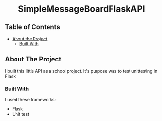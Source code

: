 <h1 align="center">SimpleMessageBoardFlaskAPI</h1>



<!-- TABLE OF CONTENTS -->
## Table of Contents

* [About the Project](#about-the-project)
  * [Built With](#built-with)




<!-- ABOUT THE PROJECT -->
## About The Project

I built this little API as a school project. It's purpose was to test unittesting in Flask.

### Built With
I used these frameworks:
  * Flask
  * Unit test

